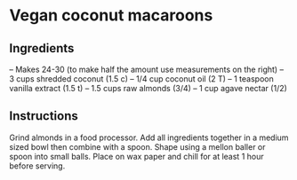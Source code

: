 # Vegan coconut macaroons

## Ingredients

– Makes 24-30 (to make half the amount use measurements on the right)
– 3 cups shredded coconut  (1.5 c)
– 1/4 cup coconut oil (2 T)
– 1 teaspoon vanilla extract (1.5 t)
– 1.5 cups raw almonds (3/4)
– 1 cup agave nectar (1/2)

## Instructions

Grind almonds in a food processor. Add all ingredients together in a medium sized bowl then combine with a spoon. Shape using a mellon baller or spoon into small balls. Place on wax paper and chill for at least 1 hour before serving. 